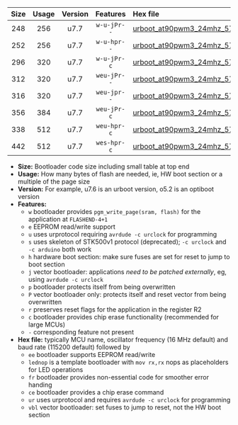 |Size|Usage|Version|Features|Hex file|
|:-:|:-:|:-:|:-:|:--|
|248|256|u7.7|`w-u-jPr--`|[urboot_at90pwm3_24mhz_57600bps_lednop_ur_vbl.hex](https://raw.githubusercontent.com/stefanrueger/urboot.hex/main/mcus/at90pwm3/fcpu_24mhz/57600_bps/urboot_at90pwm3_24mhz_57600bps_lednop_ur_vbl.hex)|
|252|256|u7.7|`w-u-hpr--`|[urboot_at90pwm3_24mhz_57600bps_lednop_fr_ur.hex](https://raw.githubusercontent.com/stefanrueger/urboot.hex/main/mcus/at90pwm3/fcpu_24mhz/57600_bps/urboot_at90pwm3_24mhz_57600bps_lednop_fr_ur.hex)|
|296|320|u7.7|`w-u-jPr-c`|[urboot_at90pwm3_24mhz_57600bps_lednop_fr_ce_ur_vbl.hex](https://raw.githubusercontent.com/stefanrueger/urboot.hex/main/mcus/at90pwm3/fcpu_24mhz/57600_bps/urboot_at90pwm3_24mhz_57600bps_lednop_fr_ce_ur_vbl.hex)|
|312|320|u7.7|`weu-jPr--`|[urboot_at90pwm3_24mhz_57600bps_ee_lednop_ur_vbl.hex](https://raw.githubusercontent.com/stefanrueger/urboot.hex/main/mcus/at90pwm3/fcpu_24mhz/57600_bps/urboot_at90pwm3_24mhz_57600bps_ee_lednop_ur_vbl.hex)|
|316|320|u7.7|`weu-jpr--`|[urboot_at90pwm3_24mhz_57600bps_ee_lednop_fr_ur_vbl.hex](https://raw.githubusercontent.com/stefanrueger/urboot.hex/main/mcus/at90pwm3/fcpu_24mhz/57600_bps/urboot_at90pwm3_24mhz_57600bps_ee_lednop_fr_ur_vbl.hex)|
|356|384|u7.7|`weu-jPr-c`|[urboot_at90pwm3_24mhz_57600bps_ee_lednop_fr_ce_ur_vbl.hex](https://raw.githubusercontent.com/stefanrueger/urboot.hex/main/mcus/at90pwm3/fcpu_24mhz/57600_bps/urboot_at90pwm3_24mhz_57600bps_ee_lednop_fr_ce_ur_vbl.hex)|
|338|512|u7.7|`weu-hpr-c`|[urboot_at90pwm3_24mhz_57600bps_ee_lednop_fr_ce_ur.hex](https://raw.githubusercontent.com/stefanrueger/urboot.hex/main/mcus/at90pwm3/fcpu_24mhz/57600_bps/urboot_at90pwm3_24mhz_57600bps_ee_lednop_fr_ce_ur.hex)|
|442|512|u7.7|`wes-hpr-c`|[urboot_at90pwm3_24mhz_57600bps_ee_lednop_fr_ce.hex](https://raw.githubusercontent.com/stefanrueger/urboot.hex/main/mcus/at90pwm3/fcpu_24mhz/57600_bps/urboot_at90pwm3_24mhz_57600bps_ee_lednop_fr_ce.hex)|

- **Size:** Bootloader code size including small table at top end
- **Usage:** How many bytes of flash are needed, ie, HW boot section or a multiple of the page size
- **Version:** For example, u7.6 is an urboot version, o5.2 is an optiboot version
- **Features:**
  + `w` bootloader provides `pgm_write_page(sram, flash)` for the application at `FLASHEND-4+1`
  + `e` EEPROM read/write support
  + `u` uses urprotocol requiring `avrdude -c urclock` for programming
  + `s` uses skeleton of STK500v1 protocol (deprecated); `-c urclock` and `-c arduino` both work
  + `h` hardware boot section: make sure fuses are set for reset to jump to boot section
  + `j` vector bootloader: applications *need to be patched externally*, eg, using `avrdude -c urclock`
  + `p` bootloader protects itself from being overwritten
  + `P` vector bootloader only: protects itself and reset vector from being overwritten
  + `r` preserves reset flags for the application in the register R2
  + `c` bootloader provides chip erase functionality (recommended for large MCUs)
  + `-` corresponding feature not present
- **Hex file:** typically MCU name, oscillator frequency (16 MHz default) and baud rate (115200 default) followed by
  + `ee` bootloader supports EEPROM read/write
  + `lednop` is a template bootloader with `mov rx,rx` nops as placeholders for LED operations
  + `fr` bootloader provides non-essential code for smoother error handing
  + `ce` bootloader provides a chip erase command
  + `ur` uses urprotocol and requires `avrdude -c urclock` for programming
  + `vbl` vector bootloader: set fuses to jump to reset, not the HW boot section
